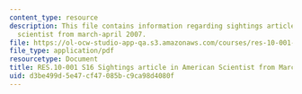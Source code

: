 ```yaml
---
content_type: resource
description: This file contains information regarding sightings article in american
  scientist from march-april 2007.
file: https://ol-ocw-studio-app-qa.s3.amazonaws.com/courses/res-10-001-making-science-and-engineering-pictures-a-practical-guide-to-presenting-your-work-spring-2016/d3be499d5e47cf47085bc9ca98d4080f_MITRES_10_001S16_MarchApril07.pdf
file_type: application/pdf
resourcetype: Document
title: RES.10-001 S16 Sightings article in American Scientist from March-April 2007
uid: d3be499d-5e47-cf47-085b-c9ca98d4080f
---
```

